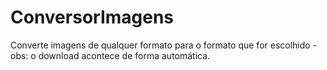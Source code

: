 # ConversorImagens
Converte imagens de qualquer formato para o formato que for escolhido - obs: o download acontece de forma automática.
